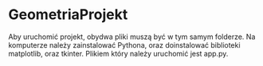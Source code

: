 # GeometriaProjekt
Aby uruchomić projekt, obydwa pliki muszą być w tym samym folderze. Na komputerze należy zainstalować Pythona, oraz doinstalować biblioteki matplotlib, oraz tkinter. Plikiem który należy uruchomić jest app.py.
